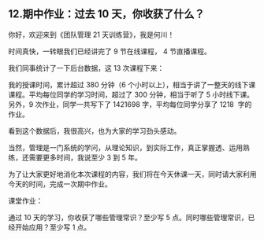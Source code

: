 ## 12.期中作业：过去 10 天，你收获了什么？
你好，欢迎来到《团队管理 21 天训练营》，我是何川！


时间真快，一转眼我们已经讲完了 9 节在线课程， 4 节直播课程。


我们同事统计了一下后台数据，这 13 次课程下来：


我的授课时间，累计超过 380 分钟（6 个小时以上），相当于讲了一整天的线下课课程。平均每位同学的学习时间，超过了 300 分钟，相当于听了 5 小时线下课。另外，9 次作业，同学一共写下了 1421698 字，平均每位同学分享了 1218  字的作业。


看到这个数据后，我很高兴，也为大家的学习劲头感动。


当然，管理是一门系统的学问，从理论知识，到实际工作，真正掌握透、运用熟练，还需要更多时间，我说至少 3 到 5 年。


为了让大家更好地消化本次课程的内容，我们将在今天休课一天，同时请大家利用今天的时间，完成一次期中作业。


课堂作业：


通过 10 天的学习，你收获了哪些管理常识？至少写 5 点。同时哪些管理常识，已经开始应用？至少写 1 点。

